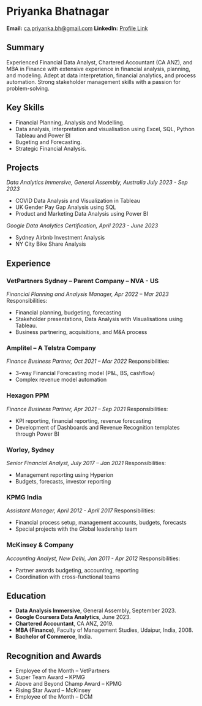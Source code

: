 # Priyanka Bhatnagar
**Email:** ca.priyanka.bh@gmail.com
**LinkedIn:** [Profile Link](https://www.linkedin.com/in/priyanka-bhatnagar-87575235/)

## Summary
Experienced Financial Data Analyst, Chartered Accountant (CA ANZ), and MBA in Finance with extensive experience in financial analysis, planning, and modeling. Adept at data interpretation, financial analytics, and process automation. Strong stakeholder management skills with a passion for problem-solving.

## Key Skills
- Financial Planning, Analysis and Modelling.
- Data analysis, interpretation and visualisation using Excel, SQL, Python Tableau and Power BI
- Bugeting and Forecasting.
- Strategic Financial Analysis.

## Projects
*Data Analytics Immersive, General Assembly, Australia July 2023 - Sep 2023*
- COVID Data Analysis and Visualization in Tableau
- UK Gender Pay Gap Analysis using SQL
- Product and Marketing Data Analysis using Power BI

*Google Data Analytics Certification, April 2023 - June 2023*
- Sydney Airbnb Investment Analysis
- NY City Bike Share Analysis

## Experience

### VetPartners Sydney – Parent Company – NVA - US
*Financial Planning and Analysis Manager, Apr 2022 – Mar 2023*
Responsibilities:
- Financial planning, budgeting, forecasting
- Stakeholder presentations, Data Analysis with Visualisations using Tableau.
- Business partnering, acquisitions, and M&A process

### Amplitel – A Telstra Company
*Finance Business Partner, Oct 2021 – Mar 2022*
Responsibilities:
- 3-way Financial Forecasting model (P&L, BS, cashflow)
- Complex revenue model automation

### Hexagon PPM
*Finance Business Partner, Apr 2021 – Sep 2021*
Responsibilities:
- KPI reporting, financial reporting, revenue forecasting
- Development of Dashboards and Revenue Recognition templates through Power BI

### Worley, Sydney
*Senior Financial Analyst, July 2017 – Jan 2021*
Responsibilities:
- Management reporting using Hyperion
- Budgets, forecasts, investor reporting

### KPMG India
*Assistant Manager, April 2012 - April 2017*
Responsibilities:
- Financial process setup, management accounts, budgets, forecasts
- Special projects with the Global leadership team

### McKinsey & Company
*Accounting Analyst, New Delhi, Jan 2011 - Apr 2012*
Responsibilities:
- Partner awards budgeting, accounting, reporting
- Coordination with cross-functional teams

## Education
- **Data Analysis Immersive**, General Assembly, September 2023.
- **Google Coursera Data Analytics**, June 2023.
- **Chartered Accountant**, CA ANZ, 2019.
- **MBA (Finance)**, Faculty of Management Studies, Udaipur, India, 2008.
- **Bachelor of Commerce**, India.
  
## Recognition and Awards
- Employee of the Month – VetPartners
- Super Team Award – KPMG
- Above and Beyond Champ Award – KPMG
- Rising Star Award – McKinsey
- Employee of the Month – DCM
